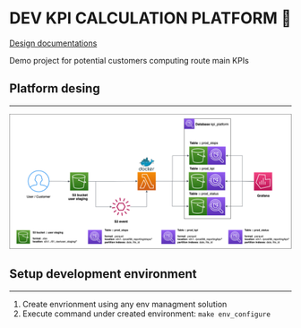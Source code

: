 # **DEV KPI CALCULATION PLATFORM** 🚛

[Design documentations](https://wastelabs.almanac.io/docs/kpi-calculation-platform-design-doc-bdSdV5xEtGKTndzzeFaVPIw67Tfs3IT9?docView=Editing)

Demo project for potential customers computing route main KPIs

## **Platform desing**

----

![Platform design](docs/platform_design.png)



## **Setup development environment**

----

1. Create envrionment using any env managment solution
2. Execute command under created environment: `make env_configure`
